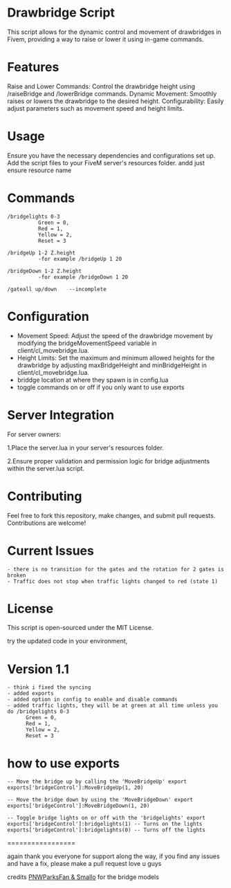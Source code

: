 Drawbridge Script
=================
This script allows for the dynamic control and movement of drawbridges in Fivem, providing a way to raise or lower it using in-game commands.

Features
=================
Raise and Lower Commands: Control the drawbridge height using /raiseBridge and /lowerBridge commands.
Dynamic Movement: Smoothly raises or lowers the drawbridge to the desired height.
Configurability: Easily adjust parameters such as movement speed and height limits.

Usage
=================
Ensure you have the necessary dependencies and configurations set up.
Add the script files to your FiveM server's resources folder.
andd just ensure resource name

Commands
=================
```
/bridgelights 0-3                    
          Green = 0,
          Red = 1,
          Yellow = 2,
          Reset = 3

/bridgeUp 1-2 Z.height
          -for example /bridgeUp 1 20

/bridgeDown 1-2 Z.height
          -for example /bridgeDown 1 20

/gateall up/down    --incomplete

```

Configuration
=================
- Movement Speed: Adjust the speed of the drawbridge movement by modifying the bridgeMovementSpeed variable in client/cl_movebridge.lua.
- Height Limits: Set the maximum and minimum allowed heights for the drawbridge by adjusting maxBridgeHeight and minBridgeHeight in client/cl_movebridge.lua.
- briddge location at where they spawn is in config.lua
- toggle commands on or off if you only want to use exports

Server Integration
=================
For server owners:

1.Place the server.lua in your server's resources folder.

2.Ensure proper validation and permission logic for bridge adjustments within the server.lua script.


Contributing
=================
Feel free to fork this repository, make changes, and submit pull requests. Contributions are welcome!

Current  Issues
=================
```
- there is no transition for the gates and the rotation for 2 gates is broken
- Traffic does not stop when traffic lights changed to red (state 1)
```


License
=================
This script is open-sourced under the MIT License.

try the updated code in your environment, 

**Version 1.1**
=================
```
- think i fixed the syncing
- added exports
- added option in config to enable and disable commands
- added traffic lights, they will be at green at all time unless you do /bridgelights 0-3 
      Green = 0,
      Red = 1,
      Yellow = 2,
      Reset = 3
```
**how to use exports**
=================
```
-- Move the bridge up by calling the 'MoveBridgeUp' export
exports['bridgeControl']:MoveBridgeUp(1, 20)

-- Move the bridge down by using the 'MoveBridgeDown' export
exports['bridgeControl']:MoveBridgeDown(1, 20)

-- Toggle bridge lights on or off with the 'bridgelights' export
exports['bridgeControl']:bridgelights(1) -- Turns on the lights
exports['bridgeControl']:bridgelights(0) -- Turns off the lights
```
=================

again thank you everyone for support along the way, if you find any issues and have a fix, please make a pull request
love u guys


credits [PNWParksFan & Smallo](https://www.gta5-mods.com/maps/draw-bridge-map-script) for the bridge models
